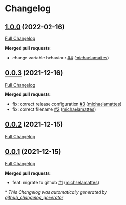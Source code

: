 # Changelog

## [1.0.0](https://github.com/T-Systems-MMS/terraform-azurerm-acr/tree/1.0.0) (2022-02-16)

[Full Changelog](https://github.com/T-Systems-MMS/terraform-azurerm-acr/compare/0.0.3...1.0.0)

**Merged pull requests:**

- change variable behaviour [\#4](https://github.com/T-Systems-MMS/terraform-azurerm-acr/pull/4) ([michaelamattes](https://github.com/michaelamattes))

## [0.0.3](https://github.com/T-Systems-MMS/terraform-azurerm-acr/tree/0.0.3) (2021-12-16)

[Full Changelog](https://github.com/T-Systems-MMS/terraform-azurerm-acr/compare/0.0.2...0.0.3)

**Merged pull requests:**

- fix: correct release configuration [\#3](https://github.com/T-Systems-MMS/terraform-azurerm-acr/pull/3) ([michaelamattes](https://github.com/michaelamattes))
- fix: correct filename [\#2](https://github.com/T-Systems-MMS/terraform-azurerm-acr/pull/2) ([michaelamattes](https://github.com/michaelamattes))

## [0.0.2](https://github.com/T-Systems-MMS/terraform-azurerm-acr/tree/0.0.2) (2021-12-15)

[Full Changelog](https://github.com/T-Systems-MMS/terraform-azurerm-acr/compare/0.0.1...0.0.2)

## [0.0.1](https://github.com/T-Systems-MMS/terraform-azurerm-acr/tree/0.0.1) (2021-12-15)

[Full Changelog](https://github.com/T-Systems-MMS/terraform-azurerm-acr/compare/8e989ec4f667d34ee077453a3faf29e86d435ec0...0.0.1)

**Merged pull requests:**

- feat: migrate to github [\#1](https://github.com/T-Systems-MMS/terraform-azurerm-acr/pull/1) ([michaelamattes](https://github.com/michaelamattes))



\* *This Changelog was automatically generated by [github_changelog_generator](https://github.com/github-changelog-generator/github-changelog-generator)*
